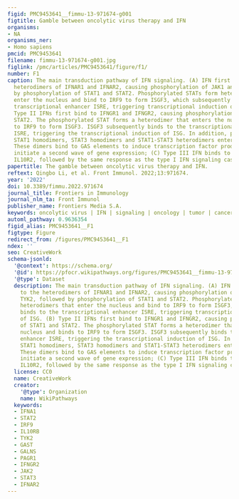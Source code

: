 ```yaml
---
figid: PMC9453641__fimmu-13-971674-g001
figtitle: Gamble between oncolytic virus therapy and IFN
organisms:
- NA
organisms_ner:
- Homo sapiens
pmcid: PMC9453641
filename: fimmu-13-971674-g001.jpg
figlink: /pmc/articles/PMC9453641/figure/f1/
number: F1
caption: The main transduction pathway of IFN signaling. (A) IFN first binds to the
  heterodimers of IFNAR1 and IFNAR2, causing phosphorylation of JAK1 and TYK2, followed
  by phosphorylation of STAT1 and STAT2. Phosphorylated STATs form heterodimers that
  enter the nucleus and bind to IRF9 to form ISGF3, which subsequently binds to the
  transcriptional enhancer ISRE, triggering transcriptional induction of ISG. (B)
  Type II IFNs first bind to IFNGR1 and IFNGR2, causing phosphorylation of STAT1 and
  STAT2. The phosphorylated STAT forms a heterodimer that enters the nucleus and binds
  to IRF9 to form ISGF3. ISGF3 subsequently binds to the transcriptional enhancer
  ISRE, triggering the transcriptional induction of ISG. In addition, phosphorylated
  STAT1 homodimers, STAT3 homodimers and STAT1-STAT3 heterodimers enter the nucleus.
  These dimers bind to GAS elements to induce transcription factor production and
  initiate a second wave of gene expression; (C) Type III IFN binds to IFNLR1 and
  IL10R2, followed by the same response as the type I IFN signaling cascade.
papertitle: The gamble between oncolytic virus therapy and IFN.
reftext: Qingbo Li, et al. Front Immunol. 2022;13:971674.
year: '2022'
doi: 10.3389/fimmu.2022.971674
journal_title: Frontiers in Immunology
journal_nlm_ta: Front Immunol
publisher_name: Frontiers Media S.A.
keywords: oncolytic virus | IFN | signaling | oncology | tumor | cancer | immunology
automl_pathway: 0.9636354
figid_alias: PMC9453641__F1
figtype: Figure
redirect_from: /figures/PMC9453641__F1
ndex: ''
seo: CreativeWork
schema-jsonld:
  '@context': https://schema.org/
  '@id': https://pfocr.wikipathways.org/figures/PMC9453641__fimmu-13-971674-g001.html
  '@type': Dataset
  description: The main transduction pathway of IFN signaling. (A) IFN first binds
    to the heterodimers of IFNAR1 and IFNAR2, causing phosphorylation of JAK1 and
    TYK2, followed by phosphorylation of STAT1 and STAT2. Phosphorylated STATs form
    heterodimers that enter the nucleus and bind to IRF9 to form ISGF3, which subsequently
    binds to the transcriptional enhancer ISRE, triggering transcriptional induction
    of ISG. (B) Type II IFNs first bind to IFNGR1 and IFNGR2, causing phosphorylation
    of STAT1 and STAT2. The phosphorylated STAT forms a heterodimer that enters the
    nucleus and binds to IRF9 to form ISGF3. ISGF3 subsequently binds to the transcriptional
    enhancer ISRE, triggering the transcriptional induction of ISG. In addition, phosphorylated
    STAT1 homodimers, STAT3 homodimers and STAT1-STAT3 heterodimers enter the nucleus.
    These dimers bind to GAS elements to induce transcription factor production and
    initiate a second wave of gene expression; (C) Type III IFN binds to IFNLR1 and
    IL10R2, followed by the same response as the type I IFN signaling cascade.
  license: CC0
  name: CreativeWork
  creator:
    '@type': Organization
    name: WikiPathways
  keywords:
  - IFNA1
  - STAT2
  - IRF9
  - IL10RB
  - TYK2
  - GAST
  - GALNS
  - PAGR1
  - IFNGR2
  - JAK2
  - STAT3
  - IFNAR2
---
```

